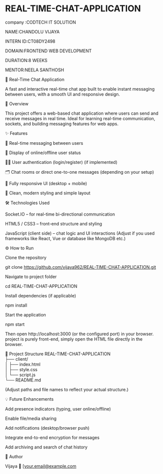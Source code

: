 # REAL-TIME-CHAT-APPLICATION

company :CODTECH IT SOLUTION

NAME:CHANDOLU VIJAYA

INTERN ID:CT08DY2498

DOMAIN:FRONTEND WEB DEVELOPMENT

DURATION:8 WEEKS

MENTOR:NEELA SANTHOSH




💬 Real-Time Chat Application

A fast and interactive real-time chat app built to enable instant messaging between users, with a smooth UI and responsive design.

🚀 Overview

This project offers a web-based chat application where users can send and receive messages in real time. Ideal for learning real-time communication, sockets, and building messaging features for web apps.

✨ Features

📡 Real-time messaging between users

👥 Display of online/offline user status

🧑‍💻 User authentication (login/register) (if implemented)

🗂 Chat rooms or direct one-to-one messages (depending on your setup)

📱 Fully responsive UI (desktop + mobile)

🎨 Clean, modern styling and simple layout

🛠 Technologies Used



Socket.IO – for real-time bi-directional communication

HTML5 / CSS3 – front-end structure and styling

JavaScript (client side) – chat logic and UI interactions
(Adjust if you used frameworks like React, Vue or database like MongoDB etc.)

⚙️ How to Run

Clone the repository

git clone https://github.com/vijaya962/REAL-TIME-CHAT-APPLICATION.git


Navigate to project folder

cd REAL-TIME-CHAT-APPLICATION


Install dependencies (if applicable)

npm install


Start the application

npm start


Then open http://localhost:3000 (or the configured port) in your browser.
 project is purely front-end, simply open the HTML file directly in the browser.

📁 Project Structure
REAL-TIME-CHAT-APPLICATION              
├── client/         
│   ├── index.html     
│   ├── style.css      
│   └── script.js      
└── README.md  


(Adjust paths and file names to reflect your actual structure.)

💡 Future Enhancements

Add presence indicators (typing, user online/offline)

Enable file/media sharing

Add notifications (desktop/browser push)

Integrate end-to-end encryption for messages

Add archiving and search of chat history

👤 Author

Vijaya
📧 [your.email@example.com
